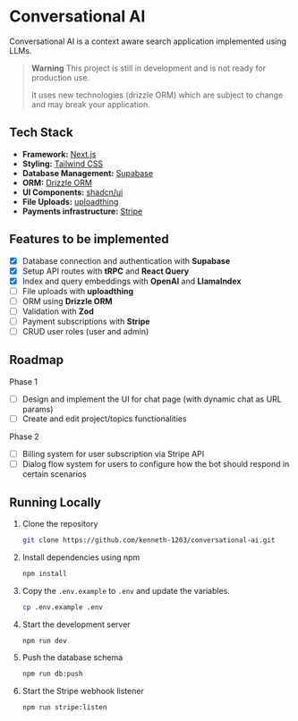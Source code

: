 # Conversational AI

Conversational AI is a context aware search application implemented using LLMs.

> **Warning**
> This project is still in development and is not ready for production use.
>
> It uses new technologies (drizzle ORM) which are subject to change and may break your application.

## Tech Stack

- **Framework:** [Next.js](https://nextjs.org)
- **Styling:** [Tailwind CSS](https://tailwindcss.com)
- **Database Management:** [Supabase](https://supabase.com)
- **ORM:** [Drizzle ORM](https://orm.drizzle.team)
- **UI Components:** [shadcn/ui](https://ui.shadcn.com)
- **File Uploads:** [uploadthing](https://uploadthing.com)
- **Payments infrastructure:** [Stripe](https://stripe.com)

## Features to be implemented

- [x] Database connection and authentication with **Supabase**
- [x] Setup API routes with **tRPC** and **React Query**
- [x] Index and query embeddings with **OpenAI** and **LlamaIndex**
- [ ] File uploads with **uploadthing**
- [ ] ORM using **Drizzle ORM**
- [ ] Validation with **Zod**
- [ ] Payment subscriptions with **Stripe**
- [ ] CRUD user roles (user and admin)

## Roadmap

Phase 1
- [ ] Design and implement the UI for chat page (with dynamic chat as URL params)
- [ ] Create and edit project/topics functionalities

Phase 2
- [ ] Billing system for user subscription via Stripe API
- [ ] Dialog flow system for users to configure how the bot should respond in certain scenarios

## Running Locally

1. Clone the repository

   ```bash
   git clone https://github.com/kenneth-1203/conversational-ai.git
   ```

2. Install dependencies using npm

   ```bash
   npm install
   ```

3. Copy the `.env.example` to `.env` and update the variables.

   ```bash
   cp .env.example .env
   ```

4. Start the development server

   ```bash
   npm run dev
   ```

5. Push the database schema

   ```bash
   npm run db:push
   ```

6. Start the Stripe webhook listener

   ```bash
   npm run stripe:listen
   ```
